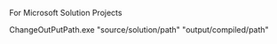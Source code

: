 
For Microsoft Solution Projects


ChangeOutPutPath.exe "source/solution/path" "output/compiled/path"